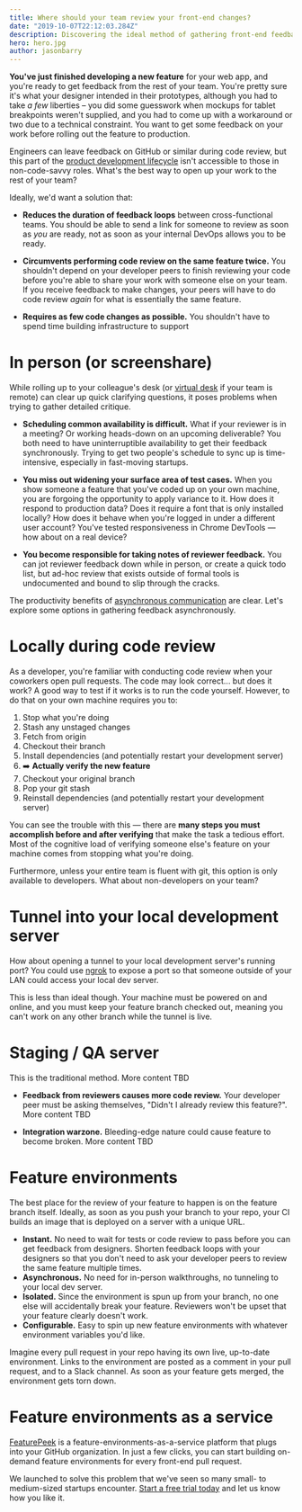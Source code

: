 ```yaml
---
title: Where should your team review your front-end changes?
date: "2019-10-07T22:12:03.284Z"
description: Discovering the ideal method of gathering front-end feedback from your team — and the tools for collecting it
hero: hero.jpg
author: jasonbarry
---
```


<!--_This article intended to be read by front-end engineers, full-stack engineers, and web developer generalists._-->

**You've just finished developing a new feature** for your web app, and you're ready to get feedback from the rest of your team. You're pretty sure it's what your designer intended in their prototypes, although you had to take *a few* liberties – you did some guesswork when mockups for tablet breakpoints weren't supplied, and you had to come up with a workaround or two due to a technical constraint. You want to get some feedback on your work before rolling out the feature to production. 

Engineers can leave feedback on GitHub or similar during code review, but this part of the [product development lifecycle](https://blog.ycombinator.com/product-development-cycle-fundamentals/) isn't accessible to those in non-code-savvy roles. What's the best way to open up your work to the rest of your team? 

Ideally, we'd want a solution that: 

- **Reduces the duration of feedback loops** between cross-functional teams. You should be able to send a link for someone to review as soon as *you* are ready, not as soon as your internal DevOps allows you to be ready.

- **Circumvents performing code review on the same feature twice.** You shouldn't depend on your developer peers to finish reviewing your code before you're able to share your work with someone else on your team. If you receive feedback to make changes, your peers will have to do code review *again* for what is essentially the same feature.

- **Requires as few code changes as possible.** You shouldn't have to spend time building infrastructure to support

<!--In this article, we'll explore solutions to two questions:-->

<!--**What is the ideal method of gathering front-end feedback from your team?** Do you get feedback from stakeholders in-person as you develop? Or is it preferred to have them test on their own machines? Do you lean on CI to pass and then manually verify when the build lands on the server? 

**What tools do you use to collect feedback?** Do you create an ad-hoc todo list of feedback items? Do you track progress in the original ticket, or do you create a follow-up ticket that contains received feedback? 
-->



# In person (or screenshare)

While rolling up to your colleague's desk (or [virtual desk](https://tandem.chat) if your team is remote) can clear up quick clarifying questions, it poses problems when trying to gather detailed critique. 

- **Scheduling common availability is difficult.** What if your reviewer is in a meeting? Or working heads-down on an upcoming deliverable? You both need to have uninterruptible availability to get their feedback synchronously. Trying to get two people's schedule to sync up is time-intensive, especially in fast-moving startups. 

<!--Moreover, you risk interrupting your reviewer's [flow](https://en.wikipedia.org/wiki/Flow_(psychology)). Think of the context switching that needs to happen when juggling their tasks plus a surprise visit from you. -->

- **You miss out widening your surface area of test cases.** When you show someone a feature that you've coded up on your own machine, you are forgoing the opportunity to apply variance to it.  How does it respond to production data? Does it require a font that is only installed locally? How does it behave when you're logged in under a different user account? You've tested responsiveness in Chrome DevTools &mdash; how about on a real device? 

- **You become responsible for taking notes of reviewer feedback.** You can jot reviewer feedback down while in person, or create a quick todo list, but ad-hoc review that exists outside of formal tools is undocumented and bound to slip through the cracks. 

The productivity benefits of [asynchronous communication](https://blog.remote.com/why-you-should-be-doing-async-work/) are clear. Let's explore some options in gathering feedback asynchronously. 

# Locally during code review

As a developer, you're familiar with conducting code review when your coworkers open pull requests. The code may look correct... but does it work? A good way to test if it works is to run the code yourself. However, to do that on your own machine requires you to: 

1. Stop what you're doing 
2. Stash any unstaged changes
3. Fetch from origin
4. Checkout their branch
5. Install dependencies (and potentially restart your development server)
6. ➡️ **Actually verify the new feature**
7. Checkout your original branch
8. Pop your git stash
9. Reinstall dependencies (and potentially restart your development server)

You can see the trouble with this &mdash; there are **many steps you must accomplish before and after verifying** that make the task a tedious effort. Most of the cognitive load of verifying someone else's feature on your machine comes from stopping what you're doing. 

Furthermore, unless your entire team is fluent with git, this option is only available to developers. What about non-developers on your team?

# Tunnel into your local development server

How about opening a tunnel to your local development server's running port? You could use [ngrok](https://ngrok.com) to expose a port so that someone outside of your LAN could access your local dev server. 

This is less than ideal though. Your machine must be powered on and online, and you must keep your feature branch checked out, meaning you can't work on any other branch while the tunnel is live.

# Staging / QA server

This is the traditional method. More content TBD

- **Feedback from reviewers causes more code review.** Your developer peer must be asking themselves, "Didn't I already review this feature?". More content TBD

- **Integration warzone.** Bleeding-edge nature could cause feature to become broken. More content TBD

# Feature environments

The best place for the review of your feature to happen is on the feature branch itself. Ideally, as soon as you push your branch to your repo, your CI builds an image that is deployed on a server with a unique URL.

<!--Developing this solution in-house-->

* **Instant.** No need to wait for tests or code review to pass before you can get feedback from designers. Shorten feedback loops with your designers so that you don't need to ask your developer peers to review the same feature multiple times.
* **Asynchronous.** No need for in-person walkthroughs, no tunneling to your local dev server.
* **Isolated.** Since the environment is spun up from your branch, no one else will accidentally break your feature. Reviewers won't be upset that your feature clearly doesn't work. 
* **Configurable.** Easy to spin up new feature environments with whatever environment variables you'd like. 

Imagine every pull request in your repo having its own live, up-to-date environment. Links to the environment are posted as a comment in your pull request, and to a Slack channel. As soon as your feature gets merged, the environment gets torn down.

# Feature environments as a service

[FeaturePeek](https://featurepeek.com) is a feature-environments-as-a-service platform that plugs into your GitHub organization. In just a few clicks, you can start building on-demand feature environments for every front-end pull request.

We launched to solve this problem that we've seen so many small- to medium-sized startups encounter. [Start a free trial today](https://dashboard.featurepeek.com) and let us know how you like it.